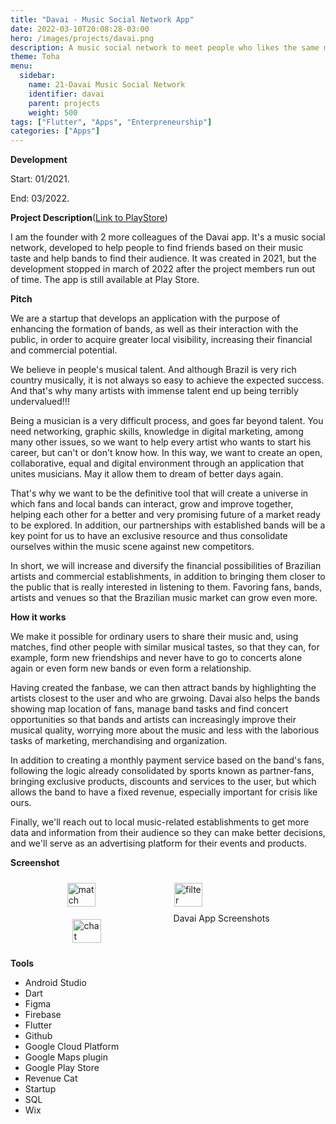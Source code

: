 ```yaml
---
title: "Davai - Music Social Network App"
date: 2022-03-10T20:08:28-03:00
hero: /images/projects/davai.png
description: A music social network to meet people who likes the same music as you
theme: Toha
menu:
  sidebar:
    name: 21-Davai Music Social Network
    identifier: davai
    parent: projects
    weight: 500
tags: ["Flutter", "Apps", "Enterpreneurship"]
categories: ["Apps"]
---
```





**Development**

Start: 01/2021.

End: 03/2022.


**Project Description**([Link to PlayStore](https://play.google.com/store/apps/details?id=com.davai.davai_app&pli=1))


I am the founder with 2 more colleagues of the Davai app. It's a music social network, developed to help people to find friends based on their music taste and help bands to find their audience. It was created in 2021, but the development stopped in march of 2022 after the project members run out of time. The app is still available at Play Store.

**Pitch**

We are a startup that develops an application with the purpose of enhancing the formation of bands, as well as their interaction with the public, in order to acquire greater local visibility, increasing their financial and commercial potential.

We believe in people's musical talent. And although Brazil is very rich country musically, it is not always so easy to achieve the expected success. And that's why many artists with immense talent end up being terribly undervalued!!!

Being a musician is a very difficult process, and goes far beyond talent. You need networking, graphic skills, knowledge in digital marketing, among many other issues, so we want to help every artist who wants to start his career, but can't or don't know how. In this way, we want to create an open, collaborative, equal and digital environment through an application that unites musicians. May it allow them to dream of better days again.

That's why we want to be the definitive tool that will create a universe in which fans and local bands can interact, grow and improve together, helping each other for a better and very promising future of a market ready to be explored. In addition, our partnerships with established bands will be a key point for us to have an exclusive resource and thus consolidate ourselves within the music scene against new competitors.

In short, we will increase and diversify the financial possibilities of Brazilian artists and commercial establishments, in addition to bringing them closer to the public that is really interested in listening to them. Favoring fans, bands, artists and venues so that the Brazilian music market can grow even more.

**How it works**

We make it possible for ordinary users to share their music and, using matches, find other people with similar musical tastes, so that they can, for example, form new friendships and never have to go to concerts alone again or even form new bands or even form a relationship.

Having created the fanbase, we can then attract bands by highlighting the artists closest to the user and who are grwoing. Davai  also helps the bands showing map location of fans, manage band tasks and find concert opportunities so that bands and artists can increasingly improve their musical quality, worrying more about the music and less with the laborious tasks of marketing, merchandising and organization.

In addition to creating a monthly payment service based on the band's fans, following the logic already consolidated by sports known as partner-fans, bringing exclusive products, discounts and services to the user, but which allows the band to have a fixed revenue, especially important for crisis like ours.

Finally, we'll reach out to local music-related establishments to get more data and information from their audience so they can make better decisions, and we'll serve as an advertising platform for their events and products.

**Screenshot**

<div style="display: flex; flex-wrap: wrap; justify-content: center;">
    <img src="/mrcmarc/posts/projects/images/davai/match.png" alt="match" style="width: 30%; margin: 10px;">
    <img src="/mrcmarc/posts/projects/images/davai/filter.png" alt="filter" style="width: 30%; margin: 10px;">
    <img src="/mrcmarc/posts/projects/images/davai/chat.png" alt="chat" style="width: 30%; margin: 10px;">
    <figcaption>Davai App Screenshots</figcaption>
<br>
</div>

**Tools**
- Android Studio
- Dart
- Figma
- Firebase
- Flutter
- Github
- Google Cloud Platform
- Google Maps plugin
- Google Play Store
- Revenue Cat
- Startup
- SQL
- Wix